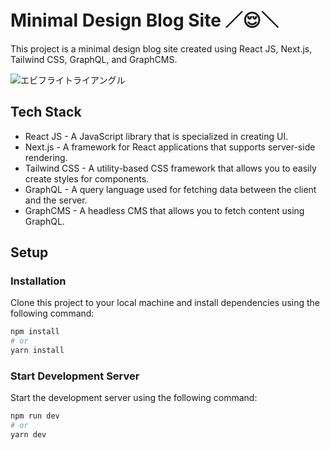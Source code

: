 # Minimal Design Blog Site ／😌＼
This project is a minimal design blog site created using React JS, Next.js, Tailwind CSS, GraphQL, and GraphCMS.

![エビフライトライアングル](https://user-images.githubusercontent.com/59190800/221466118-e1fac935-8fcc-4ffb-9e55-be24ac63cc4f.png "サンプル")


## Tech Stack
- React JS - A JavaScript library that is specialized in creating UI.
- Next.js - A framework for React applications that supports server-side rendering.
- Tailwind CSS - A utility-based CSS framework that allows you to easily create styles for components.
- GraphQL - A query language used for fetching data between the client and the server.
- GraphCMS - A headless CMS that allows you to fetch content using GraphQL.

## Setup
### Installation
Clone this project to your local machine and install dependencies using the following command:

```bash
npm install
# or
yarn install
```

### Start Development Server
Start the development server using the following command:

```bash
npm run dev
# or
yarn dev
```
